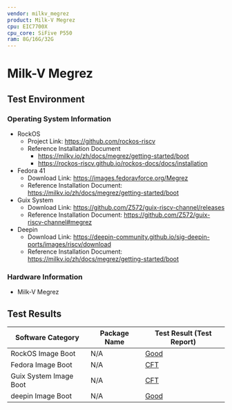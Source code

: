 ```yaml
---
vendor: milkv_megrez
product: Milk-V Megrez
cpu: EIC7700X
cpu_core: SiFive P550
ram: 8G/16G/32G
---
```


# Milk-V Megrez

## Test Environment

### Operating System Information

- RockOS
    - Project Link: https://github.com/rockos-riscv
    - Reference Installation Document
        - https://milkv.io/zh/docs/megrez/getting-started/boot
        - https://rockos-riscv.github.io/rockos-docs/docs/installation
- Fedora 41
    - Download Link: https://images.fedoravforce.org/Megrez
    - Reference Installation Document: https://milkv.io/zh/docs/megrez/getting-started/boot
- Guix System
    - Download Link: https://github.com/Z572/guix-riscv-channel/releases
    - Reference Installation Document: https://github.com/Z572/guix-riscv-channel#megrez
- Deepin
    - Download Link: https://deepin-community.github.io/sig-deepin-ports/images/riscv/download
    - Reference Installation Document: https://milkv.io/zh/docs/megrez/getting-started/boot

### Hardware Information

- Milk-V Megrez

## Test Results

| Software Category       | Package Name | Test Result (Test Report)       |
|-------------------------|--------------|---------------------------------|
| RockOS Image Boot       | N/A          | [Good][RockOS]                  |
| Fedora Image Boot       | N/A          | [CFT][Fedora]                   |
| Guix System Image Boot  | N/A          | [CFT][Guix]                     |
| deepin Image Boot       | N/A          | [Good][deepin]                  |

[RockOS]: ./RockOS/README.md
[Fedora]: ./Fedora/README.md
[Guix]: ./Guix/README.md
[deepin]: ./deepin/README.md
